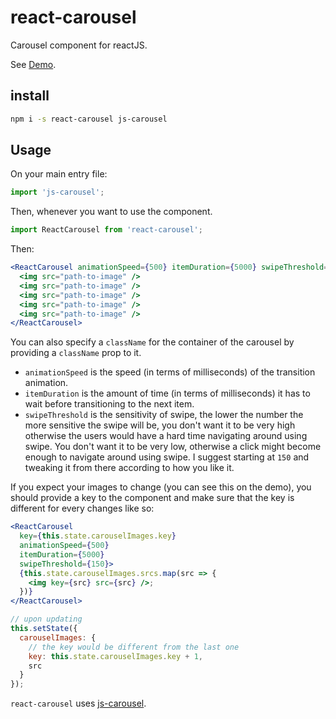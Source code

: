 <!-- @format -->

# react-carousel

Carousel component for reactJS.

See [Demo](https://aprilmintacpineda.github.io/react-carousel/).

## install

```sh
npm i -s react-carousel js-carousel
```

## Usage

On your main entry file:

```jsx
import 'js-carousel';
```

Then, whenever you want to use the component.

```jsx
import ReactCarousel from 'react-carousel';
```

Then:

```jsx
<ReactCarousel animationSpeed={500} itemDuration={5000} swipeThreshold={150}>
  <img src="path-to-image" />
  <img src="path-to-image" />
  <img src="path-to-image" />
  <img src="path-to-image" />
  <img src="path-to-image" />
</ReactCarousel>
```

You can also specify a `className` for the container of the carousel by providing a `className` prop to it.

- `animationSpeed` is the speed (in terms of milliseconds) of the transition animation.
- `itemDuration` is the amount of time (in terms of milliseconds) it has to wait before transitioning to the next item.
- `swipeThreshold` is the sensitivity of swipe, the lower the number the more sensitive the swipe will be, you don't want it to be very high otherwise the users would have a hard time navigating around using swipe. You don't want it to be very low, otherwise a click might become enough to navigate around using swipe. I suggest starting at `150` and tweaking it from there according to how you like it.

If you expect your images to change (you can see this on the demo), you should provide a key to the component and make sure that the key is different for every changes like so:

```jsx
<ReactCarousel
  key={this.state.carouselImages.key}
  animationSpeed={500}
  itemDuration={5000}
  swipeThreshold={150}>
  {this.state.carouselImages.srcs.map(src => {
    <img key={src} src={src} />;
  })}
</ReactCarousel>
```

```js
// upon updating
this.setState({
  carouselImages: {
    // the key would be different from the last one
    key: this.state.carouselImages.key + 1,
    src
  }
});
```

`react-carousel` uses [js-carousel](https://github.com/aprilmintacpineda/js-carousel).
